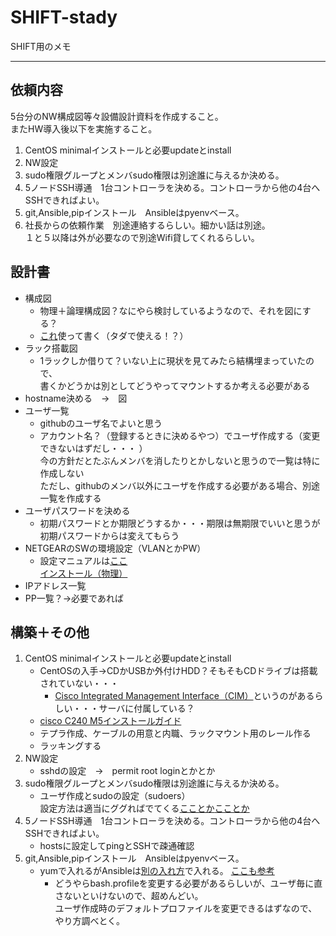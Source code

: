 # SHIFT-stady
SHIFT用のメモ
___
## 依頼内容
5台分のNW構成図等々設備設計資料を作成すること。  
またHW導入後以下を実施すること。  
1. CentOS minimalインストールと必要updateとinstall  
1. NW設定  
1. sudo権限グループとメンバsudo権限は別途誰に与えるか決める。  
1. 5ノードSSH導通　1台コントローラを決める。コントローラから他の4台へSSHできればよい。
1. git,Ansible,pipインストール　Ansibleはpyenvベース。
1. 社長からの依頼作業　別途連絡するらしい。細かい話は別途。  
１と５以降は外が必要なので別途Wifi貸してくれるらしい。

## 設計書
- 構成図
  - 物理＋論理構成図？なにやら検討しているようなので、それを図にする？
  - [これ](https://www.draw.io/)使って書く（タダで使える！？）
- ラック搭載図
  - 1ラックしか借りて？いない上に現状を見てみたら結構埋まっていたので、  
    書くかどうかは別としてどうやってマウントするか考える必要がある
- hostname決める　→　図
- ユーザ一覧
  - githubのユーザ名でよいと思う  
  - アカウント名？（登録するときに決めるやつ）でユーザ作成する（変更できないはずだし・・・  ）  
    今の方針だとたぶんメンバを消したりとかしないと思うので一覧は特に作成しない  
    ただし、githubのメンバ以外にユーザを作成する必要がある場合、別途一覧を作成する
- ユーザパスワードを決める
  - 初期パスワードとか期限どうするか・・・期限は無期限でいいと思うが初期パスワードからは変えてもらう
- NETGEARのSWの環境設定（VLANとかPW）
  - 設定マニュアルは[ここ](https://www.downloads.netgear.com/files/answer_media/jp/support/switch/manual/GS7xxT_SWA_J.pdf)  
  [インストール（物理）](https://www.downloads.netgear.com/files/answer_media/jp/support/switch/manual/XS712T_HIG_J.pdf)
- IPアドレス一覧
- PP一覧？→必要であれば


## 構築＋その他
1. CentOS minimalインストールと必要updateとinstall  
    - CentOSの入手→CDかUSBか外付けHDD？そもそもCDドライブは搭載されていない・・・  
      - [Cisco Integrated Management Interface（CIM）](https://www.cisco.com/c/ja_jp/products/servers-unified-computing/ucs-c-series-integrated-management-controller/index.html)というのがあるらしい・・・サーバに付属している？  
    - [cisco C240 M5インストールガイド](https://www.cisco.com/c/ja_jp/td/docs/unified_computing/ucs/c/hw/C240M5/install/C240M5/C240M5_chapter_01.html)
    - テプラ作成、ケーブルの用意と内職、ラックマウント用のレール作る
    - ラッキングする
2. NW設定  
    - sshdの設定　→　permit root loginとかとか
3. sudo権限グループとメンバsudo権限は別途誰に与えるか決める。  
    - ユーザ作成とsudoの設定（sudoers）  
    設定方法は適当にググればでてくる[こことか](https://qiita.com/Esfahan/items/a159753d156d23baf180)[こことか](https://www.server-world.info/query?os=CentOS_7&p=initial_conf&f=8)
4. 5ノードSSH導通　1台コントローラを決める。コントローラから他の4台へSSHできればよい。
    - hostsに設定してpingとSSHで疎通確認
5. git,Ansible,pipインストール　Ansibleはpyenvベース。
    - yumで入れるがAnsibleは[別の入れ方](https://qiita.com/ksugawara61/items/ba9a51ebfdaf8d1a1b48)で入れる。
    [ここも参考](https://keyamb.hatenablog.com/entry/2014/06/11/081650)
      - どうやらbash.profileを変更する必要があるらしいが、ユーザ毎に直さないといけないので、超めんどい。  
        ユーザ作成時のデフォルトプロファイルを変更できるはずなので、やり方調べとく。

